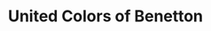 ---
title: "United Colors of Benetton"
url: /roppenheim/united-colors-of-benetton/
shop: vêtements
---